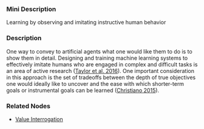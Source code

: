 ### Mini Description

Learning by observing and imitating instructive human behavior

### Description

One way to convey to artificial agents what one would like them to do is to show them in detail. Designing and training machine learning systems to effectively imitate humans who are engaged in complex and difficult tasks is an area of active research ([Taylor et al. 2016](https://intelligence.org/files/AlignmentMachineLearning.pdf)). One important consideration in this approach is the set of tradeoffs between the depth of true objectives one would ideally like to uncover and the ease with which shorter-term goals or instrumental goals can be learned ([Christiano 2015](https://medium.com/ai-control/ambitious-vs-narrow-value-learning-99bd0c59847e)).

### Related Nodes

- [Value Interrogation](/Value_Alignment/Validation/Technical_Value_Alignment/Ethics_Mechanisms/Value_Learning/Value_Elicitation/Value_Interrogation/Value_Interrogation.md)
